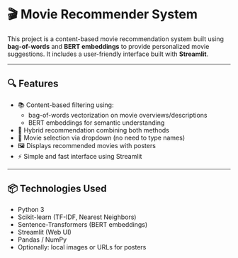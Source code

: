 # 🎬 Movie Recommender System

This project is a content-based movie recommendation system built using **bag-of-words** and **BERT embeddings** to provide personalized movie suggestions. It includes a user-friendly interface built with **Streamlit**.

---

## 🔍 Features

- 📚 Content-based filtering using:
  - bag-of-words vectorization on movie overviews/descriptions
  - BERT embeddings for semantic understanding
- 🔄 Hybrid recommendation combining both methods
- 🎥 Movie selection via dropdown (no need to type names)
- 🖼 Displays recommended movies with posters
- ⚡ Simple and fast interface using Streamlit

---

## 📦 Technologies Used

- Python 3
- Scikit-learn (TF-IDF, Nearest Neighbors)
- Sentence-Transformers (BERT embeddings)
- Streamlit (Web UI)
- Pandas / NumPy
- Optionally: local images or URLs for posters
